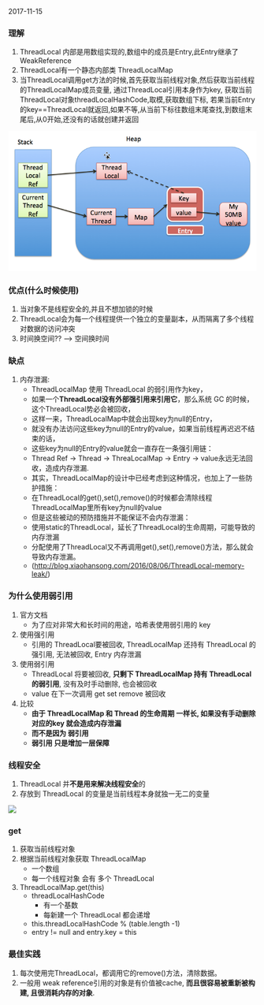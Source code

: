 2017-11-15
### 理解
1. ThreadLocal 内部是用数组实现的,数组中的成员是Entry,此Entry继承了WeakReference
2. ThreadLocal有一个静态内部类 ThreadLocalMap
3. 当ThreadLocal调用get方法的时候,首先获取当前线程对象,然后获取当前线程的ThreadLocalMap成员变量,
    通过ThreadLocal引用本身作为key, 获取当前ThreadLocal对象threadLocalHashCode,取模,获取数组下标,
    若果当前Entry的key==ThreadLocal就返回,如果不等,从当前下标往数组末尾查找,到数组末尾后,从0开始,还没有的话就创建并返回
    
![](1.png)
		
### 优点(什么时候使用)
1. 当对象不是线程安全的,并且不想加锁的时候
2. ThreadLocal会为每一个线程提供一个独立的变量副本，从而隔离了多个线程对数据的访问冲突
3. 时间换空间?? --> 空间换时间
	
### 缺点
1. 内存泄漏:
    - ThreadLocalMap 使用 ThreadLocal 的弱引用作为key，
    - 如果一个**ThreadLocal没有外部强引用来引用它**，那么系统 GC 的时候，这个ThreadLocal势必会被回收，
    - 这样一来，ThreadLocalMap中就会出现key为null的Entry，
    - 就没有办法访问这些key为null的Entry的value，如果当前线程再迟迟不结束的话，
    - 这些key为null的Entry的value就会一直存在一条强引用链：
    - Thread Ref -> Thread -> ThreaLocalMap -> Entry -> value永远无法回收，造成内存泄漏.
    - 其实，ThreadLocalMap的设计中已经考虑到这种情况，也加上了一些防护措施：
    - 在ThreadLocal的get(),set(),remove()的时候都会清除线程ThreadLocalMap里所有key为null的value
    - 但是这些被动的预防措施并不能保证不会内存泄漏：
    - 使用static的ThreadLocal，延长了ThreadLocal的生命周期，可能导致的内存泄漏
    - 分配使用了ThreadLocal又不再调用get(),set(),remove()方法，那么就会导致内存泄漏。
    - (http://blog.xiaohansong.com/2016/08/06/ThreadLocal-memory-leak/)
    
### 为什么使用弱引用
1. 官方文档
    - 为了应对非常大和长时间的用途，哈希表使用弱引用的 key
2. 使用强引用
    - 引用的 ThreadLocal要被回收, ThreadLocalMap 还持有 ThreadLocal 的强引用, 无法被回收, Entry 内存泄漏
3. 使用弱引用
    - ThreadLocal 将要被回收, **只剩下 ThreadLocalMap 持有 ThreadLocal 的弱引用**, 没有及时手动删除, 也会被回收
    - value 在下一次调用 get set remove 被回收
4. 比较
    - **由于 ThreadLocalMap 和 Thread 的生命周期 一样长, 如果没有手动删除对应的key 就会造成内存泄漏**
    - **而不是因为 弱引用**
    - **弱引用 只是增加一层保障**

### 线程安全
1. ThreadLocal 并**不是用来解决线程安全**的
2. 存放到 ThreadLocal 的变量是当前线程本身就独一无二的变量

![](1.jpg)       

### get
1. 获取当前线程对象
2. 根据当前线程对象获取 ThreadLocalMap
    - 一个数组
    - 每一个线程对象 会有 多个 ThreadLocal
3. ThreadLocalMap.get(this)
    - threadLocalHashCode
        - 有一个基数
        - 每新建一个 ThreadLocal 都会递增
    - this.threadLocalHashCode % (table.length -1)
    - entry != null and entry.key = this

### 最佳实践
1. 每次使用完ThreadLocal，都调用它的remove()方法，清除数据。
2. 一般用 weak reference引用的对象是有价值被cache, **而且很容易被重新被构建, 且很消耗内存的对象**.


		